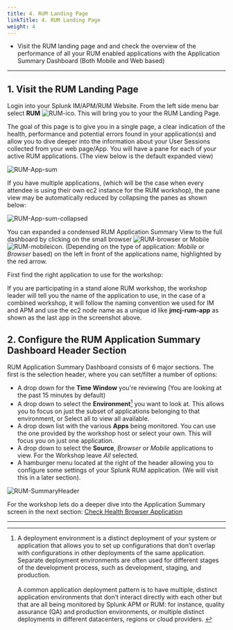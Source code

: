 ```yaml
---
title: 4. RUM Landing Page 
linkTitle: 4. RUM Landing Page
weight: 4
---
```


* Visit  the RUM landing page and and check the overview of the performance of all your RUM enabled applications with the Application Summary Dashboard (Both Mobile and Web based)

---

## 1. Visit the RUM Landing Page

Login into your Splunk IM/APM/RUM Website. From the left side menu bar select **RUM** ![RUM-ico](../images/RUM_ico.png). This will bring you to your the RUM Landing Page.

The goal of this page is to give you in a single page, a clear indication of the health, performance and potential errors found in your application(s) and allow you to dive deeper into the information about your User Sessions collected from your web page/App. You will have a pane for each of your active RUM applications. (The view below is the default expanded view)

![RUM-App-sum](../images/Applicationsummarydashboard.png)

If you have multiple applications, (which will be the case when every attendee is using their own ec2 instance for the RUM workshop), the pane view may be automatically reduced by collapsing the panes as shown below:

![RUM-App-sum-collapsed](../images/multiple_apps_collapsed.png)

You can expanded a condensed RUM Application Summary View to the full dashboard by clicking on the small browser ![RUM-browser](../images/browser.png) or Mobile ![RUM-mobile](../images/mobile.png)icon. (Depending on the type of application: *Mobile* or *Browser* based) on the left in front of the applications name, highlighted by the red arrow.

First find the right application to use for the workshop:

If you are participating in a stand alone RUM workshop, the workshop leader will tell you the name of the application to use, in the case of a combined workshop, it will follow the naming convention we used for IM and APM and use the ec2 node name as a unique id like **jmcj-rum-app** as shown as the last app in the screenshot above.

## 2. Configure the RUM Application Summary Dashboard Header Section

RUM Application Summary Dashboard consists of 6 major sections. The first is the selection header, where you can set/filter a number of options:

* A drop down for the **Time Window** you're reviewing (You are looking at the past 15 minutes by default)
* A drop down to select the **Environment**[^1] you want to look at. This allows you to focus on just the subset of applications belonging to that environment, or Select all to view all available.
* A drop down list with the various **Apps** being monitored. You can use the one provided by the workshop host or select your own. This will focus you on just one application.
* A drop down to select the **Source**, *Browser* or *Mobile* applications to view. For the Workshop leave *All* selected.
* A hamburger menu located at the right of the header allowing you to configure some settings of your Splunk RUM application. (We will visit this in a later section).

![RUM-SummaryHeader](../images/RUM_SummaryHeader.png)

For the workshop lets do a deeper dive into the Application Summary screen in the next section: [Check Health Browser Application](../5-browser-app-summary/)

---

[^1]: A deployment environment is a distinct deployment of your system or application that allows you to set up configurations that don’t overlap with configurations in other deployments of the same application. Separate deployment environments are often used for different stages of the development process, such as development, staging, and production.</br></br>A common application deployment pattern is to have multiple, distinct application environments that don’t interact directly with each other but that are all being monitored by Splunk APM or RUM: for instance, quality assurance (QA) and production environments, or multiple distinct deployments in different datacenters, regions or cloud providers.
[](http://nebezb.com/)

